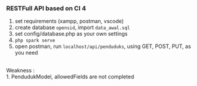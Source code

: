 ### RESTFull API based on CI 4

1. set requirements (xampp, postman, vscode)
2. create database `opensid`, import  `data_awal.sql`
3. set config/database.php as your own settings
4. `php spark serve`
5. open postman, run `localhost/api/penduduks`, using GET, POST, PUT, as you need
<br>
Weakness : <br>
1. PendudukModel, allowedFields are not completed
